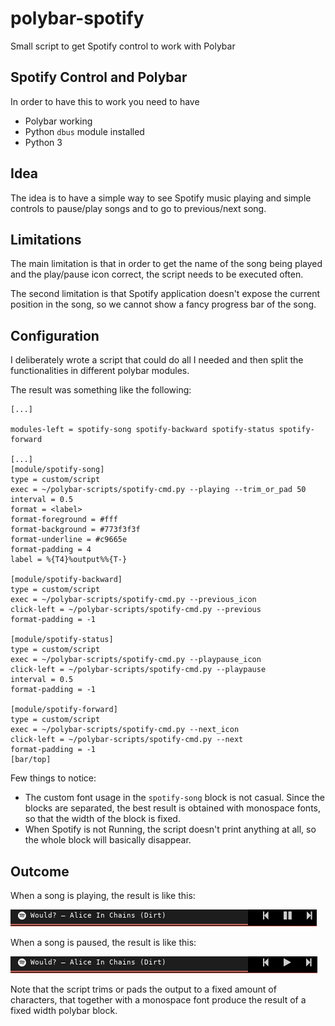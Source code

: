 # polybar-spotify
Small script to get Spotify control to work with Polybar

## Spotify Control and Polybar

In order to have this to work you need to have

* Polybar working
* Python `dbus` module installed
* Python 3

## Idea

The idea is to have a simple way to see Spotify music playing and simple controls to pause/play
songs and to go to previous/next song.

## Limitations

The main limitation is that in order to get the name of the song being played and the play/pause
icon correct, the script needs to be executed often.

The second limitation is that Spotify application doesn't expose the current position in the song,
so we cannot show a fancy progress bar of the song.

## Configuration

I deliberately wrote a script that could do all I needed and then split the functionalities in
different polybar modules.

The result was something like the following:

```
[...]

modules-left = spotify-song spotify-backward spotify-status spotify-forward

[...]
[module/spotify-song]
type = custom/script
exec = ~/polybar-scripts/spotify-cmd.py --playing --trim_or_pad 50
interval = 0.5
format = <label>
format-foreground = #fff
format-background = #773f3f3f
format-underline = #c9665e
format-padding = 4
label = %{T4}%output%%{T-}

[module/spotify-backward]
type = custom/script
exec = ~/polybar-scripts/spotify-cmd.py --previous_icon
click-left = ~/polybar-scripts/spotify-cmd.py --previous
format-padding = -1

[module/spotify-status]
type = custom/script
exec = ~/polybar-scripts/spotify-cmd.py --playpause_icon
click-left = ~/polybar-scripts/spotify-cmd.py --playpause
interval = 0.5
format-padding = -1

[module/spotify-forward]
type = custom/script
exec = ~/polybar-scripts/spotify-cmd.py --next_icon
click-left = ~/polybar-scripts/spotify-cmd.py --next
format-padding = -1
[bar/top]

```

Few things to notice:

* The custom font usage in the `spotify-song` block is not casual. Since the blocks are separated,
  the best result is obtained with monospace fonts, so that the width of the block is fixed.
* When Spotify is not Running, the script doesn't print anything at all, so the whole block will
  basically disappear.

## Outcome

When a song is playing, the result is like this:

![Playing](playing.png)

When a song is paused, the result is like this:

![Paused](paused.png)

Note that the script trims or pads the output to a fixed amount of characters, that together with a
monospace font produce the result of a fixed width polybar block.

